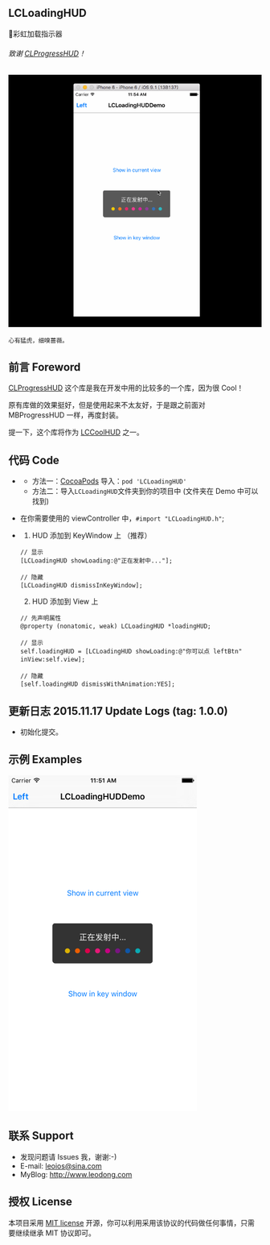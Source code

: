 ## LCLoadingHUD
🌈彩虹加载指示器

###### 致谢 [CLProgressHUD](https://github.com/cleexiang/CLProgressHUD)！

![image](https://github.com/LeoiOS/LCLoadingHUD/blob/master/LCLoadingHUDDemo.gif)

    心有猛虎，细嗅蔷薇。

## 前言 Foreword
[CLProgressHUD](https://github.com/cleexiang/CLProgressHUD) 这个库是我在开发中用的比较多的一个库，因为很 Cool！

原有库做的效果挺好，但是使用起来不太友好，于是跟之前面对 MBProgressHUD 一样，再度封装。

提一下，这个库将作为 [LCCoolHUD](https://github.com/LeoiOS/LCCoolHUD) 之一。

## 代码 Code

* 
  - 方法一：[CocoaPods](https://cocoapods.org/) 导入：`pod 'LCLoadingHUD'`
  - 方法二：导入`LCLoadingHUD`文件夹到你的项目中 (文件夹在 Demo 中可以找到)
* 在你需要使用的 viewController 中，`#import "LCLoadingHUD.h"`;
* 
    1. HUD 添加到 KeyWindow 上 （推荐）
    ````objc
    // 显示
    [LCLoadingHUD showLoading:@"正在发射中..."];
    
    // 隐藏
    [LCLoadingHUD dismissInKeyWindow];
    ````
    
    2. HUD 添加到 View 上
    ````objc
    // 先声明属性
    @property (nonatomic, weak) LCLoadingHUD *loadingHUD;
    
    // 显示
    self.loadingHUD = [LCLoadingHUD showLoading:@"你可以点 leftBtn" inView:self.view];
    
    // 隐藏
    [self.loadingHUD dismissWithAnimation:YES];
    ````


## 更新日志 2015.11.17 Update Logs (tag: 1.0.0)
* 初始化提交。


## 示例 Examples
![image](https://github.com/LeoiOS/LCLoadingHUD/blob/master/LCLoadingHUDDemo.png)


## 联系 Support
* 发现问题请 Issues 我，谢谢:-)
* E-mail: leoios@sina.com
* MyBlog: http://www.leodong.com


## 授权 License
本项目采用 [MIT license](http://opensource.org/licenses/MIT) 开源，你可以利用采用该协议的代码做任何事情，只需要继续继承 MIT 协议即可。
